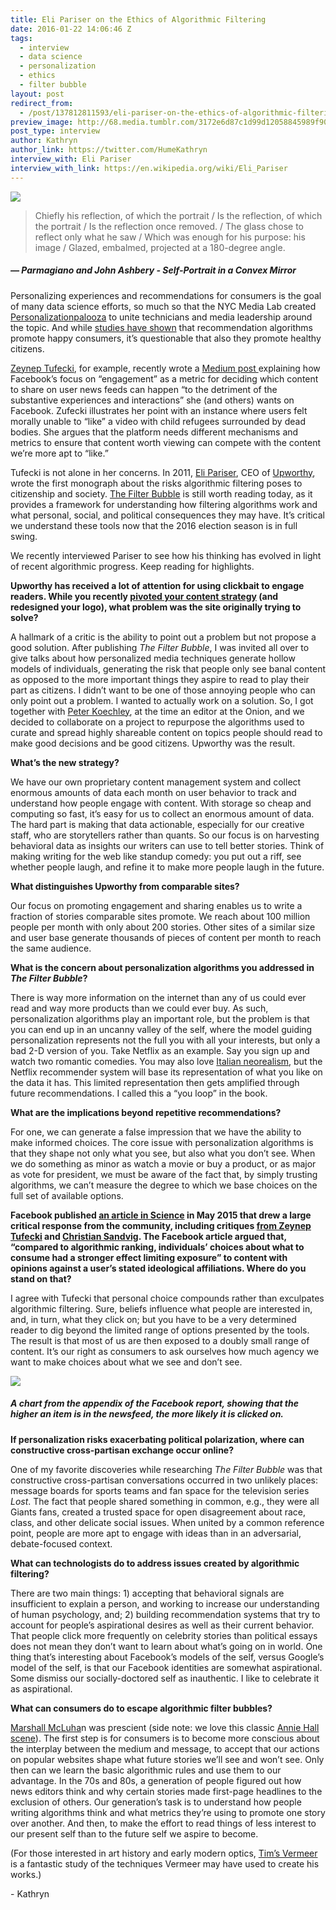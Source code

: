 ```yaml
---
title: Eli Pariser on the Ethics of Algorithmic Filtering
date: 2016-01-22 14:06:46 Z
tags:
  - interview
  - data science
  - personalization
  - ethics
  - filter bubble
layout: post
redirect_from:
  - /post/137812811593/eli-pariser-on-the-ethics-of-algorithmic-filtering
preview_image: http://68.media.tumblr.com/3172e6d87c1d99d12058845989f9041f/tumblr_inline_o1bgwg1jOS1ta78fg_540.jpg
post_type: interview
author: Kathryn
author_link: https://twitter.com/HumeKathryn
interview_with: Eli Pariser
interview_with_link: https://en.wikipedia.org/wiki/Eli_Pariser
---
```


![](http://68.media.tumblr.com/3172e6d87c1d99d12058845989f9041f/tumblr_inline_o1bgwg1jOS1ta78fg_540.jpg)

> Chiefly his reflection, of which the portrait / Is the reflection, of which the portrait / Is the reflection once removed. / The glass chose to reflect only what he saw / Which was enough for his purpose: his image / Glazed, embalmed, projected at a 180-degree angle.

##### — Parmagiano and John Ashbery - Self-Portrait in a Convex Mirror

<p>Personalizing experiences and recommendations for consumers is the goal of many data science efforts, so much so that the NYC Media Lab created <a href="http://www.nycmedialab.org/personalizationpalooza-16/">Personalizationpalooza</a> to unite technicians and media leadership around the topic. And while <a href="http://papers.ssrn.com/sol3/papers.cfm?abstract_id=1321962">studies have shown</a> that recommendation algorithms promote happy consumers, it’s questionable that also they promote healthy citizens.<b><br/></b></p><p><a href="http://technosociology.org/">Zeynep Tufecki</a>, for example, recently wrote a <a href="https://medium.com/message/how-facebook-s-tyranny-of-the-like-and-engagement-can-be-an-obstacle-to-an-open-and-connected-dddc03a0d39b#.2tc1yluvx">Medium post </a>explaining how Facebook’s focus on “engagement” as a metric for deciding which content to share on user news feeds can happen “to the detriment of the substantive experiences and interactions” she (and others) wants on Facebook. Zufecki illustrates her point with an instance where users felt morally unable to “like” a video with child refugees surrounded by dead bodies. She argues that the platform needs different mechanisms and metrics to ensure that content worth viewing can compete with the content we’re more apt to “like.” </p><p>Tufecki is not alone in her concerns. In 2011, <a href="https://en.wikipedia.org/wiki/Eli_Pariser">Eli Pariser</a>, CEO of <a href="https://www.upworthy.com/">Upworthy</a>, wrote the first monograph about the risks algorithmic filtering poses to citizenship and society. <a href="http://www.amazon.com/The-Filter-Bubble-Personalized-Changing/dp/0143121235">The Filter Bubble</a> is still worth reading today, as it provides a framework for understanding how filtering algorithms work and what personal, social, and political consequences they may have. It’s critical we understand these tools now that the 2016 election season is in full swing. </p><p>We recently interviewed Pariser to see how his thinking has evolved in light of recent algorithmic progress. Keep reading for highlights. </p><!-- more --><p><b>Upworthy has received a lot of attention for using clickbait to engage readers. While you recently <a href="http://digiday.com/publishers/upworthy-goes-clickbait-free-never-headlines/">pivoted your content strategy</a> (and redesigned your logo), what problem was the site originally trying to solve? </b></p><p>A hallmark of a critic is the ability to point out a problem but not propose a good solution. After publishing <i>The Filter Bubble</i>, I was invited all over to give talks about how personalized media techniques generate hollow models of individuals, generating the risk that people only see banal content as opposed to the more important things they aspire to read to play their part as citizens. I didn’t want to be one of those annoying people who can only point out a problem. I wanted to actually work on a solution. So, I got together with <a href="https://twitter.com/peterkoechley">Peter Koechley</a>, at the time an editor at the Onion, and we decided to collaborate on a project to repurpose the algorithms used to curate and spread highly shareable content on topics people should read to make good decisions and be good citizens. Upworthy was the result. </p><p><b>What’s the new strategy? </b></p><p>We have our own proprietary content management system and collect enormous amounts of data each month on user behavior to track and understand how people engage with content. With storage so cheap and computing so fast, it’s easy for us to collect an enormous amount of data. The hard part is making that data actionable, especially for our creative staff, who are storytellers rather than quants. So our focus is on harvesting behavioral data as insights our writers can use to tell better stories. Think of making writing for the web like standup comedy: you put out a riff, see whether people laugh, and refine it to make more people laugh in the future. </p><p><b>What distinguishes Upworthy from comparable sites? </b></p><p>Our focus on promoting engagement and sharing enables us to write a fraction of stories comparable sites promote. We reach about 100 million people per month with only about 200 stories. Other sites of a similar size and user base generate thousands of pieces of content per month to reach the same audience. </p><p><b>What is the concern about personalization algorithms you addressed in <i>The Filter Bubble</i>?</b></p><p>There is way more information on the internet than any of us could ever read and way more products than we could ever buy. As such, personalization algorithms play an important role, but the problem is that you can end up in an uncanny valley of the self, where the model guiding personalization represents not the full you with all your interests, but only a bad 2-D version of you. Take Netflix as an example. Say you sign up and watch two romantic comedies. You may also love <a href="https://en.wikipedia.org/wiki/Italian_neorealism">Italian neorealism</a>, but the Netflix recommender system will base its representation of what you like on the data it has. This limited representation then gets amplified through future recommendations. I called this a “you loop” in the book. </p><p><b>What are the implications beyond repetitive recommendations? </b></p><p>For one, we can generate a false impression that we have the ability to make informed choices. The core issue with personalization algorithms is that they shape not only what you see, but also what you don’t see. When we do something as minor as watch a movie or buy a product, or as major as vote for president, we must be aware of the fact that, by simply trusting algorithms, we can’t measure the degree to which we base choices on the full set of available options. </p><p><b>Facebook published <a href="http://science.sciencemag.org/content/early/2015/05/06/science.aaa1160">an article in Science</a> in May 2015 that drew a large critical response from the community, including critiques <a href="https://medium.com/message/how-facebook-s-algorithm-suppresses-content-diversity-modestly-how-the-newsfeed-rules-the-clicks-b5f8a4bb7bab#.mdbpf9ese">from Zeynep Tufecki</a> and <a href="http://socialmediacollective.org/2015/05/07/the-facebook-its-not-our-fault-study/">Christian Sandvig</a>. The Facebook article argued that, “compared to algorithmic ranking, individuals’ choices about what to consume had a stronger effect limiting exposure” to content with opinions against a user’s stated ideological affiliations. Where do you stand on that? </b></p><p>I agree with Tufecki that personal choice compounds rather than exculpates algorithmic filtering. Sure, beliefs influence what people are interested in, and, in turn, what they click on; but you have to be a very determined reader to dig beyond the limited range of options presented by the tools. The result is that most of us are then exposed to a doubly small range of content. It’s our right as consumers to ask ourselves how much agency we want to make choices about what we see and don’t see.</p>

![](http://68.media.tumblr.com/8b0eed9f48ab3ce0af98771d4af82110/tumblr_inline_o1bh39RVdG1ta78fg_540.png)

##### A chart from the appendix of the Facebook report, showing that the higher an item is in the newsfeed, the more likely it is clicked on.

<p><b>If personalization risks exacerbating political polarization, where can constructive cross-partisan exchange occur online?</b></p><p>One of my favorite discoveries while researching <i>The Filter Bubble</i> was that constructive cross-partisan conversations occurred in two unlikely places: message boards for sports teams and fan space for the television series <i>Lost</i>. The fact that people shared something in common, e.g., they were all Giants fans, created a trusted space for open disagreement about race, class, and other delicate social issues. When united by a common reference point, people are more apt to engage with ideas than in an adversarial, debate-focused context.  </p><p><b>What can technologists do to address issues created by algorithmic filtering? </b></p><p>There are two main things: 1) accepting that behavioral signals are insufficient to explain a person, and working to increase our understanding of human psychology, and; 2) building recommendation systems that try to account for people’s aspirational desires as well as their current behavior. That people click more frequently on celebrity stories than political essays does not mean they don’t want to learn about what’s going on in world. One thing that’s interesting about Facebook’s models of the self, versus Google’s model of the self, is that our Facebook identities are somewhat aspirational. Some dismiss our socially-doctored self as inauthentic. I like to celebrate it as aspirational. </p><p><b>What can consumers do to escape algorithmic filter bubbles? </b></p><p><a href="http://www.marshallmcluhan.com/">Marshall McLuha</a>n was prescient (side note: we love this classic <a href="https://www.youtube.com/watch?v=9wWUc8BZgWE">Annie Hall scene</a>). The first step is for consumers is to become more conscious about the interplay between the medium and message, to accept that our actions on popular websites shape what future stories we’ll see and won’t see. Only then can we learn the basic algorithmic rules and use them to our advantage. In the 70s and 80s, a generation of people figured out how news editors think and why certain stories made first-page headlines to the exclusion of others. Our generation’s task is to understand how people writing algorithms think and what metrics they’re using to promote one story over another. And then, to make the effort to read things of less interest to our present self than to the future self we aspire to become. </p><p>(For those interested in art history and early modern optics, <a href="https://www.youtube.com/watch?v=CS_HUWs9c8c">Tim’s Vermeer</a> is a fantastic study of the techniques Vermeer may have used to create his works.)</p><p>- Kathryn </p>
